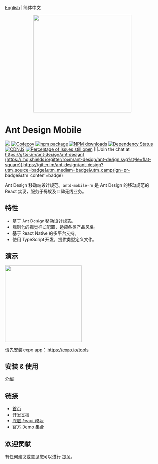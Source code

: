 [English](./README.md) | 简体中文

<p align="center">
  <a href="http://mobile-rn.ant.design">
    <img width="320" src="https://zos.alipayobjects.com/rmsportal/wIjMDnsrDoPPcIV.png">
  </a>
</p>

# Ant Design Mobile
[![](https://img.shields.io/travis/ant-design/ant-design-mobile-rn.svg?style=flat-square)](https://travis-ci.org/ant-design/ant-design-mobile-rn)
[![Codecov](https://img.shields.io/codecov/c/github/ant-design/ant-design-mobile-rn.svg?style=flat-square)](https://codecov.io/gh/ant-design/ant-design-mobile-rn)
[![npm package](https://img.shields.io/npm/v/antd-mobile-rn.svg?style=flat-square)](https://www.npmjs.org/package/antd-mobile-rn)
[![NPM downloads](http://img.shields.io/npm/dm/antd-mobile-rn.svg?style=flat-square)](https://npmjs.org/package/antd-mobile-rn)
[![Dependency Status](https://david-dm.org/ant-design/ant-design-mobile-rn.svg?style=flat-square)](https://david-dm.org/ant-design/ant-design-mobile-rn)
[![CDNJS](https://img.shields.io/cdnjs/v/antd-mobile-rn.svg?style=flat-square)](https://cdnjs.com/libraries/antd-mobile-rn)
[![Percentage of issues still open](http://isitmaintained.com/badge/open/ant-design/ant-design-mobile-rn.svg)](http://isitmaintained.com/project/ant-design/ant-design-mobile-rn "Percentage of issues still open")
[![Join the chat at https://gitter.im/ant-design/ant-design](https://img.shields.io/gitter/room/ant-design/ant-design.svg?style=flat-square)](https://gitter.im/ant-design/ant-design?utm_source=badge&utm_medium=badge&utm_campaign=pr-badge&utm_content=badge)

Ant Design 移动端设计规范。`antd-mobile-rn` 是 Ant Design 的移动规范的 React 实现，服务于蚂蚁及口碑无线业务。

## 特性

- 基于 Ant Design 移动设计规范。
- 规则化的视觉样式配置，适应各类产品风格。
- 基于 React Native 的多平台支持。
- 使用 TypeScript 开发，提供类型定义文件。

## 演示

<img width="250" src="https://user-images.githubusercontent.com/1698185/27175806-f0a8a7f0-51f2-11e7-85fb-4b7ea9f89e5b.png" />

请先安装 expo app： https://expo.io/tools

## 安装 & 使用

[介绍](docs/react/introduce.zh-CN.md#安装)

## 链接

- [首页](http://mobile-rn.ant.design)
- [开发文档](development.zh-CN.md)
- [底层 React 模块](http://github.com/react-component)
- [官方 Demo 集合](https://github.com/ant-design/antd-mobile-samples)

## 欢迎贡献

有任何建议或意见您可以进行 [提问](http://github.com/ant-design/ant-design-mobile-rn/issues)。

